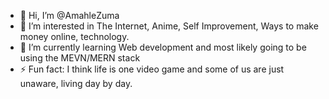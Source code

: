 - 👋 Hi, I’m @AmahleZuma
- 👀 I’m interested in The Internet, Anime, Self Improvement, Ways to make money online, technology.
- 🌱 I’m currently learning Web development and most likely going to be using the MEVN/MERN stack
- ⚡ Fun fact: I think life is one video game and some of us are just unaware, living day by day.

